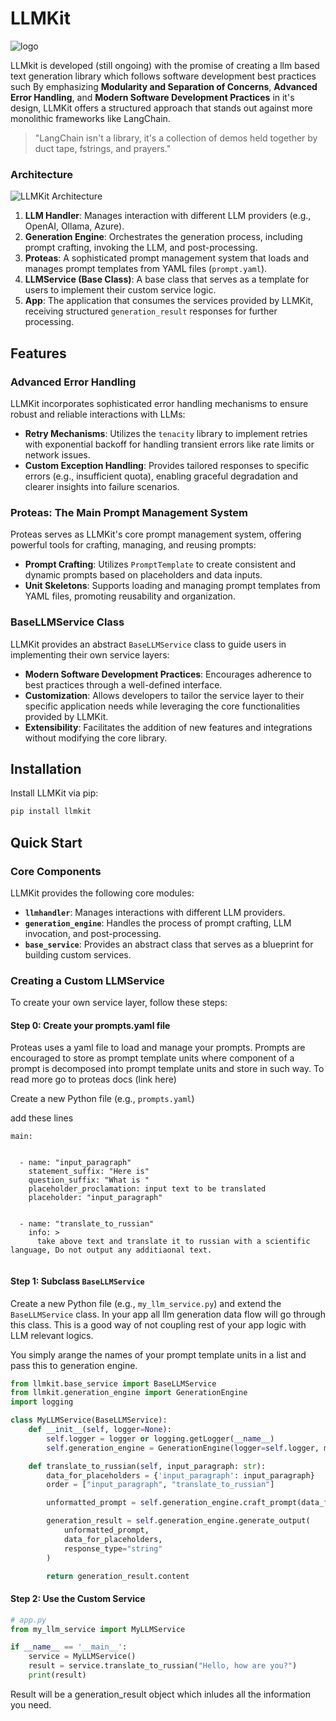 # LLMKit

![logo](https://raw.githubusercontent.com/karaposu/llmkit/refs/heads/main/assets/logo_cropped.png)  


LLMkit is developed (still ongoing) with the promise of creating a llm based text generation library which follows software development
best practices such 
By emphasizing **Modularity and Separation of Concerns**, **Advanced Error Handling**, and **Modern Software Development Practices** in it's design, 
LLMKit offers a structured approach that stands out against more monolithic frameworks like LangChain.

> "LangChain isn't a library, it's a collection of demos held together by duct tape, fstrings, and prayers."


### Architecture

![LLMKit Architecture](https://raw.githubusercontent.com/karaposu/llmkit/refs/heads/main/assets/llmkit_architecture.png)  <!-- Replace with your image link if hosting it publicly or in the README repository. -->

1. **LLM Handler**: Manages interaction with different LLM providers (e.g., OpenAI, Ollama, Azure).
2. **Generation Engine**: Orchestrates the generation process, including prompt crafting, invoking the LLM, and post-processing.
3. **Proteas**: A sophisticated prompt management system that loads and manages prompt templates from YAML files (`prompt.yaml`).
4. **LLMService (Base Class)**: A base class that serves as a template for users to implement their custom service logic.  
5. **App**: The application that consumes the services provided by LLMKit, receiving structured `generation_result` responses for further processing.

## Features

### Advanced Error Handling

LLMKit incorporates sophisticated error handling mechanisms to ensure robust and reliable interactions with LLMs:

- **Retry Mechanisms**: Utilizes the `tenacity` library to implement retries with exponential backoff for handling transient errors like rate limits or network issues.
- **Custom Exception Handling**: Provides tailored responses to specific errors (e.g., insufficient quota), enabling graceful degradation and clearer insights into failure scenarios.

### Proteas: The Main Prompt Management System

Proteas serves as LLMKit's core prompt management system, offering powerful tools for crafting, managing, and reusing prompts:

- **Prompt Crafting**: Utilizes `PromptTemplate` to create consistent and dynamic prompts based on placeholders and data inputs.
- **Unit Skeletons**: Supports loading and managing prompt templates from YAML files, promoting reusability and organization.

### BaseLLMService Class

LLMKit provides an abstract `BaseLLMService` class to guide users in implementing their own service layers:

- **Modern Software Development Practices**: Encourages adherence to best practices through a well-defined interface.
- **Customization**: Allows developers to tailor the service layer to their specific application needs while leveraging the core functionalities provided by LLMKit.
- **Extensibility**: Facilitates the addition of new features and integrations without modifying the core library.

## Installation

Install LLMKit via pip:

```bash
pip install llmkit
```

## Quick Start

### Core Components

LLMKit provides the following core modules:

- **`llmhandler`**: Manages interactions with different LLM providers.
- **`generation_engine`**: Handles the process of prompt crafting, LLM invocation, and post-processing.
- **`base_service`**: Provides an abstract class that serves as a blueprint for building custom services.

### Creating a Custom LLMService

To create your own service layer, follow these steps:

#### Step 0: Create your prompts.yaml file
Proteas uses a yaml file to load and manage your prompts. Prompts are encouraged to store as prompt template units 
where component of a prompt is decomposed into prompt template units and store in such way. To read more go to proteas docs
(link here)

Create a new Python file (e.g., `prompts.yaml`) 

add these lines 

```commandline
main:


  - name: "input_paragraph"
    statement_suffix: "Here is"
    question_suffix: "What is "
    placeholder_proclamation: input text to be translated
    placeholder: "input_paragraph"


  - name: "translate_to_russian"
    info: > 
      take above text and translate it to russian with a scientific language, Do not output any additiaonal text.
   
```

#### Step 1: Subclass `BaseLLMService`

Create a new Python file (e.g., `my_llm_service.py`) and extend the `BaseLLMService` class.
In your app all llm generation data flow will go through this class.  This is a good way of not coupling rest of your
app logic with LLM relevant logics. 

You simply arange the names of your prompt template units in a list and pass this to generation engine.  

```python
from llmkit.base_service import BaseLLMService
from llmkit.generation_engine import GenerationEngine
import logging

class MyLLMService(BaseLLMService):
    def __init__(self, logger=None):
        self.logger = logger or logging.getLogger(__name__)
        self.generation_engine = GenerationEngine(logger=self.logger, model_name="gpt-4o-mini")

    def translate_to_russian(self, input_paragraph: str):
        data_for_placeholders = {'input_paragraph': input_paragraph}
        order = ["input_paragraph", "translate_to_russian"]

        unformatted_prompt = self.generation_engine.craft_prompt(data_for_placeholders, order)

        generation_result = self.generation_engine.generate_output(
            unformatted_prompt, 
            data_for_placeholders,
            response_type="string"
        )

        return generation_result.content
```

#### Step 2: Use the Custom Service

```python
# app.py
from my_llm_service import MyLLMService

if __name__ == '__main__':
    service = MyLLMService()
    result = service.translate_to_russian("Hello, how are you?")
    print(result)
```

Result will be a generation_result object which inludes all the information you need. 




